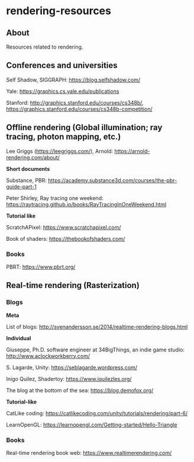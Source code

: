 # rendering-resources

## About
Resources related to rendering.

## Conferences and universities

Self Shadow, SIGGRAPH: https://blog.selfshadow.com/

Yale: https://graphics.cs.yale.edu/publications

Stanford: http://graphics.stanford.edu/courses/cs348b/, https://graphics.stanford.edu/courses/cs348b-competition/

## Offline rendering (Global illumination; ray tracing, photon mapping, etc.)

Lee Griggs (https://leegriggs.com/), Arnold: https://arnold-rendering.com/about/

**Short documents**

Substance, PBR: https://academy.substance3d.com/courses/the-pbr-guide-part-1

Peter Shirley, Ray tracing one weekend: https://raytracing.github.io/books/RayTracingInOneWeekend.html

**Tutorial like**

ScratchAPixel: https://www.scratchapixel.com/

Book of shaders: https://thebookofshaders.com/

### Books

PBRT: https://www.pbrt.org/

## Real-time rendering (Rasterization)

### Blogs

**Meta**

List of blogs: http://svenandersson.se/2014/realtime-rendering-blogs.html

**Individual**

Giuseppe, Ph.D. software engineer at 34BigThings, an indie game studio: http://www.aclockworkberry.com/

S. Lagarde, Unity: https://seblagarde.wordpress.com/

Inigo Quilez, Shadertoy: https://www.iquilezles.org/

The blog at the bottom of the sea: https://blog.demofox.org/

**Tutorial-like**

CatLike coding: https://catlikecoding.com/unity/tutorials/rendering/part-6/

LearnOpenGL: https://learnopengl.com/Getting-started/Hello-Triangle


### Books
Real-time rendering book web: https://www.realtimerendering.com/
